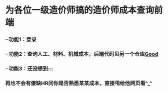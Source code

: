 # 为各位一级造价师搞的造价师成本查询前端
### ··功能1：登录
### ··功能2：查询人工、材料、机械成本，后端代码见另一个仓库[Good](https://github.com/hahazhoutie4/Good.git)
### ··功能3：~~还没想到...~~
### 再也不会有傻缺HR问你是否熟悉某某成本，直接甩给他网页看^_^